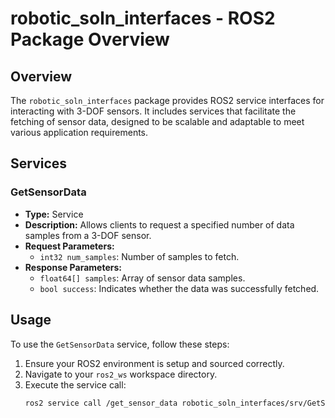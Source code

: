 # robotic_soln_interfaces - ROS2 Package Overview

## Overview
The `robotic_soln_interfaces` package provides ROS2 service interfaces for interacting with 3-DOF sensors. It includes services that facilitate the fetching of sensor data, designed to be scalable and adaptable to meet various application requirements.

## Services
### GetSensorData
- **Type:** Service
- **Description:** Allows clients to request a specified number of data samples from a 3-DOF sensor.
- **Request Parameters:**
  - `int32 num_samples`: Number of samples to fetch.
- **Response Parameters:**
  - `float64[] samples`: Array of sensor data samples.
  - `bool success`: Indicates whether the data was successfully fetched.

## Usage
To use the `GetSensorData` service, follow these steps:
1. Ensure your ROS2 environment is setup and sourced correctly.
2. Navigate to your `ros2_ws` workspace directory.
3. Execute the service call:
   ```bash
   ros2 service call /get_sensor_data robotic_soln_interfaces/srv/GetSensorData "{'num_samples': 1000}"
